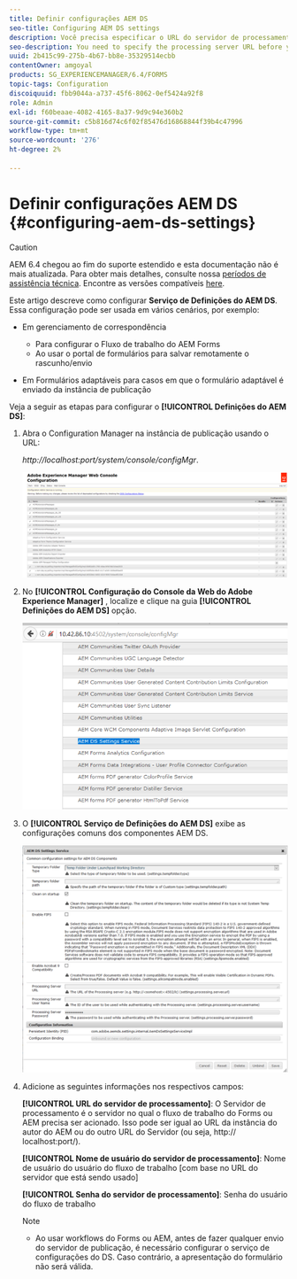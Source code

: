 ```yaml
---
title: Definir configurações AEM DS
seo-title: Configuring AEM DS settings
description: Você precisa especificar o URL do servidor de processamento antes de enviar um formulário.
seo-description: You need to specify the processing server URL before you submit a form.
uuid: 2b415c99-275b-4b67-bb8e-35329514ecbb
contentOwner: amgoyal
products: SG_EXPERIENCEMANAGER/6.4/FORMS
topic-tags: Configuration
discoiquuid: fbb9044a-a737-45f6-8062-0ef5424a92f8
role: Admin
exl-id: f60beaae-4082-4165-8a37-9d9c94e360b2
source-git-commit: c5b816d74c6f02f85476d16868844f39b4c47996
workflow-type: tm+mt
source-wordcount: '276'
ht-degree: 2%

---
```


# Definir configurações AEM DS {#configuring-aem-ds-settings}

>[!CAUTION]
>
>AEM 6.4 chegou ao fim do suporte estendido e esta documentação não é mais atualizada. Para obter mais detalhes, consulte nossa [períodos de assistência técnica](https://helpx.adobe.com/br/support/programs/eol-matrix.html). Encontre as versões compatíveis [here](https://experienceleague.adobe.com/docs/).

Este artigo descreve como configurar **Serviço de Definições do AEM DS**. Essa configuração pode ser usada em vários cenários, por exemplo:

* Em gerenciamento de correspondência

   * Para configurar o Fluxo de trabalho do AEM Forms
   * Ao usar o portal de formulários para salvar remotamente o rascunho/envio

* Em Formulários adaptáveis para casos em que o formulário adaptável é enviado da instância de publicação

Veja a seguir as etapas para configurar o **[!UICONTROL Definições do AEM DS]**:

1. Abra o Configuration Manager na instância de publicação usando o URL:

   *http://localhost:port/system/console/configMgr*.

   ![aem_web_configuration_console](assets/aem_web_configuration_console.png)

1. No **[!UICONTROL Configuração do Console da Web do Adobe Experience Manager]** , localize e clique na guia **[!UICONTROL Definições do AEM DS]** opção.

   ![ds_settings](assets/ds_settings.png)

1. O **[!UICONTROL Serviço de Definições do AEM DS]** exibe as configurações comuns dos componentes AEM DS.

   ![ds_settings_1](assets/ds_settings_1.png)

1. Adicione as seguintes informações nos respectivos campos:

   **[!UICONTROL URL do servidor de processamento]**: O Servidor de processamento é o servidor no qual o fluxo de trabalho do Forms ou AEM precisa ser acionado. Isso pode ser igual ao URL da instância do autor do AEM ou do outro URL do Servidor (ou seja, http:// localhost:port/).

   **[!UICONTROL Nome de usuário do servidor de processamento]**: Nome de usuário do usuário do fluxo de trabalho [com base no URL do servidor que está sendo usado]

   **[!UICONTROL Senha do servidor de processamento]**: Senha do usuário do fluxo de trabalho

   >[!NOTE]
   >
   >* Ao usar workflows do Forms ou AEM, antes de fazer qualquer envio do servidor de publicação, é necessário configurar o serviço de configurações do DS. Caso contrário, a apresentação do formulário não será válida.

